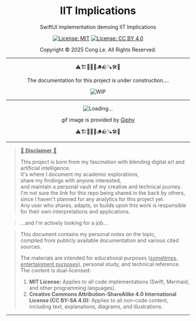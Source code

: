 
<div align="center">
	<h1>
		<strong>IIT Implications</strong>
	</h1>
    <p>SwiftUI implementation demoing IIT Implications</p>
	
[![License: MIT](https://img.shields.io/badge/License-MIT-yellow.svg)](LICENSE) [![License: CC BY 4.0](https://licensebuttons.net/l/by/4.0/88x31.png)](LICENSE-CC-BY)

Copyright © 2025 Cong Le. All Rights Reserved.

 
</div>



---

<div align="center">
	
⚠️🏗️🚧🦺🧱🪵🪨🪚🛠️👷

The documentation for this project is under construction....

![WIP](https://media4.giphy.com/media/v1.Y2lkPTc5MGI3NjExd3lmN2UzbHE1d3kzNGF6dGloMTdoajNoeWNtemQ3NW1kNnoyN2ZodSZlcD12MV9pbnRlcm5hbF9naWZfYnlfaWQmY3Q9Zw/v7dNAqqlAXYbvSX57O/giphy.gif)

---


![Loading...](https://media3.giphy.com/media/v1.Y2lkPTc5MGI3NjExcmFicGxkbDVjZ2FlamZzd2xrNWQ1ZncwYTR6Yjc4bHdrbGF4bm43aiZlcD12MV9pbnRlcm5hbF9naWZfYnlfaWQmY3Q9Zw/ZyqVInhQOJIMHnR0gp/giphy.gif)


gif image is provided by [Giphy](https://giphy.com)

⚠️🏗️🚧🦺🧱🪵🪨🪚🛠️👷
	
</div>


----

> <ins>📢 **Disclaimer** 🚨</ins>
>
> This project is born from my fascination with blending digital art and artificial intelligence.</br>
> It's where I document my academic explorations,</br>
> share my findings with anyone interested,</br>
> and maintain a personal vault of my creative and technical journey.</br>
> I'm not sure the link for this repo being shared in the back by others,</br>
> since I haven't planned for any analytics for this project yet.</br>
> Any user who shares, adapts, or builds upon this work is responsible for their own interpretations and applications.</br>

> ...and I'm actively looking for a job...</br>

> This document contains my personal notes on the topic,</br>
> compiled from publicly available documentation and various cited sources.
> 
> The materials are intended for educational purposes (<ins>sometimes, entertainment purposes</ins>), personal study, and technical reference.
> The content is dual-licensed:
> 1. **MIT License:** Applies to all code implementations (Swift, Mermaid, and other programming languages).
> 2. **Creative Commons Attribution-ShareAlike 4.0 International License (CC BY-SA 4.0):** Applies to all non-code content, including text, explanations, diagrams, and illustrations.

----
